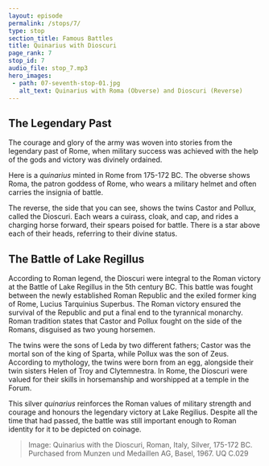 ```yaml
---
layout: episode
permalink: /stops/7/
type: stop
section_title: Famous Battles
title: Quinarius with Dioscuri  
page_rank: 7
stop_id: 7
audio_file: stop_7.mp3
hero_images:
 - path: 07-seventh-stop-01.jpg
   alt_text: Quinarius with Roma (Obverse) and Dioscuri (Reverse)
---
```


## The Legendary Past
The courage and glory of the army was woven into stories from the legendary past of Rome, when military success was achieved with the help of the gods and victory was divinely ordained. 

Here is a <i>quinarius</i> minted in Rome from 175-172 BC. The obverse shows Roma, the patron goddess of Rome, who wears a military helmet and often carries the insignia of battle. 

The reverse, the side that you can see, shows the twins Castor and Pollux, called the Dioscuri. Each wears a cuirass, cloak, and cap, and rides a charging horse forward, their spears poised for battle. There is a star above each of their heads, referring to their divine status. 

## The Battle of Lake Regillus
According to Roman legend, the Dioscuri were integral to the Roman victory at the Battle of Lake Regillus in the 5th century BC. This battle was fought between the newly established Roman Republic and the exiled former king of Rome, Lucius Tarquinius Superbus. The Roman victory ensured the survival of the Republic and put a final end to the tyrannical monarchy. Roman tradition states that Castor and Pollux fought on the side of the Romans, disguised as two young horsemen. 

The twins were the sons of Leda by two different fathers; Castor was the mortal son of the king of Sparta, while Pollux was the son of Zeus. According to mythology, the twins were born from an egg, alongside their twin sisters Helen of Troy and Clytemnestra. In Rome, the Dioscuri were valued for their skills in horsemanship and worshipped at a temple in the Forum. 

This silver <i>quinarius</i> reinforces the Roman values of military strength and courage and honours the legendary victory at Lake Regilius. Despite all the time that had passed, the battle was still important enough to Roman identity for it to be depicted on coinage. 

> Image: Quinarius with the Dioscuri, Roman, Italy, Silver, 175-172 BC. Purchased from Munzen und Medaillen AG, Basel, 1967. UQ C.029
